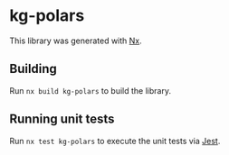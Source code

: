 # kg-polars

This library was generated with [Nx](https://nx.dev).

## Building

Run `nx build kg-polars` to build the library.

## Running unit tests

Run `nx test kg-polars` to execute the unit tests via [Jest](https://jestjs.io).
